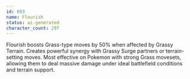 ```yaml
---
id: 603
name: Flourish
status: ai-generated
character_count: 297
---
```


Flourish boosts Grass-type moves by 50% when affected by Grassy Terrain. Creates powerful synergy with Grassy Surge partners or terrain-setting moves. Most effective on Pokemon with strong Grass movesets, allowing them to deal massive damage under ideal battlefield conditions and terrain support.